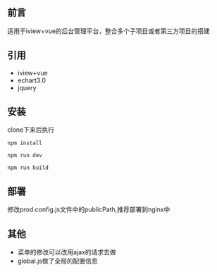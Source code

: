 ## 前言

适用于iview+vue的后台管理平台，整合多个子项目或者第三方项目的搭建

## 引用

* iview+vue
* echart3.0
* jquery

## 安装

clone下来后执行

```
npm install

npm run dev

npm run build
```

## 部署

修改prod.config.js文件中的publicPath,推荐部署到nginx中

## 其他

* 菜单的修改可以改用ajax的请求去做
* global.js做了全局的配置信息
